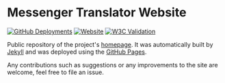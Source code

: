 
# Messenger Translator Website

[![GitHub Deployments](https://img.shields.io/github/deployments/eidoriantan/messenger-translator/github-pages)](https://github.com/eidoriantan/messenger-translator/deployments)
[![Website](https://img.shields.io/website?url=https%3A%2F%2Ftranslator.eidoriantan.tk)][homepage]
[![W3C Validation](https://img.shields.io/w3c-validation/html?targetUrl=https%3A%2F%2Ftranslator.eidoriantan.tk)][W3C Validator]

Public repository of the project's [homepage]. It was automatically built by
[Jekyll] and was deployed using the [GitHub Pages].

Any contributions such as suggestions or any improvements to the site are
welcome, feel free to file an issue.

[homepage]: https://translator.eidoriantan.tk
[W3C Validator]: https://validator.w3.org/nu/?doc=https%3A%2F%2Ftranslator.eidoriantan.tk%2F

[Jekyll]: https://jekyllrb.com
[GitHub Pages]: https://pages.github.com
